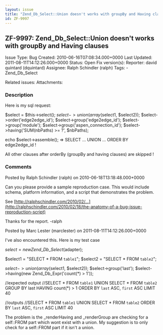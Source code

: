 ```yaml
---
layout: issue
title: "Zend_Db_Select::Union doesn't works with groupBy and Having clauses"
id: ZF-9997
---
```


ZF-9997: Zend\_Db\_Select::Union doesn't works with groupBy and Having clauses
------------------------------------------------------------------------------

 Issue Type: Bug Created: 2010-06-16T07:08:34.000+0000 Last Updated: 2011-08-11T14:12:26.000+0000 Status: Open Fix version(s): 
 Reporter:  david quintard (dquintard)  Assignee:  Ralph Schindler (ralph)  Tags: - Zend\_Db\_Select
 
 Related issues: 
 Attachments: 
### Description

Here is my sql request:

$select = $this->select(); $select->union(array($select1, $select2)); $select->order('edge2edge\_id'); $select->group('edge2edge\_id'); $select->group('module'); $select->group('aspen\_connection\_id'); $select->having('SUM(nbPaths) >= ?', $nbPaths);

echo $select->assemble(); => SELECT ... UNION ... ORDER BY edge2edge\_id !

All other clauses after orderBy (groupBy and having clauses) are skipped !

 

 

### Comments

Posted by Ralph Schindler (ralph) on 2010-06-18T13:18:48.000+0000

Can you please provide a sample reproduction case. This would include schema, platform information, and a script that demonstrates the problem.

See [http://ralphschindler.com/2010/02/…](http://ralphschindler.com/2010/02/18/the-anatomy-of-a-bug-issue-reproduction-script)

Thanks for the report. -ralph

 

 

Posted by Marc Lester (marclester) on 2011-08-11T14:12:26.000+0000

I've also encountered this. Here is my test case

$select = new Zend\_Db\_Select($adapter);

$select1 = "SELECT \* FROM `table1`"; $select2 = "SELECT \* FROM `table2`";

$select->union(array($select1, $select2)); $select->group('last'); $select->having(new Zend\_Db\_Expr('count(\*) > 1'));

//expected output //SELECT \* FROM `table1` UNION SELECT \* FROM `table2` GROUP BY last HAVING count(\*) > 1 ORDER BY `last` ASC, `first` ASC LIMIT 40

//outputs //SELECT \* FROM `table1` UNION SELECT \* FROM `table2` ORDER BY `last` ASC, `first` ASC LIMIT 40

The problem is the \_renderHaving and \_renderGroup are checking for a self::FROM part which wont exist with a union. My suggestion is to only check for a self::FROM part if it isn't a union.

 

 